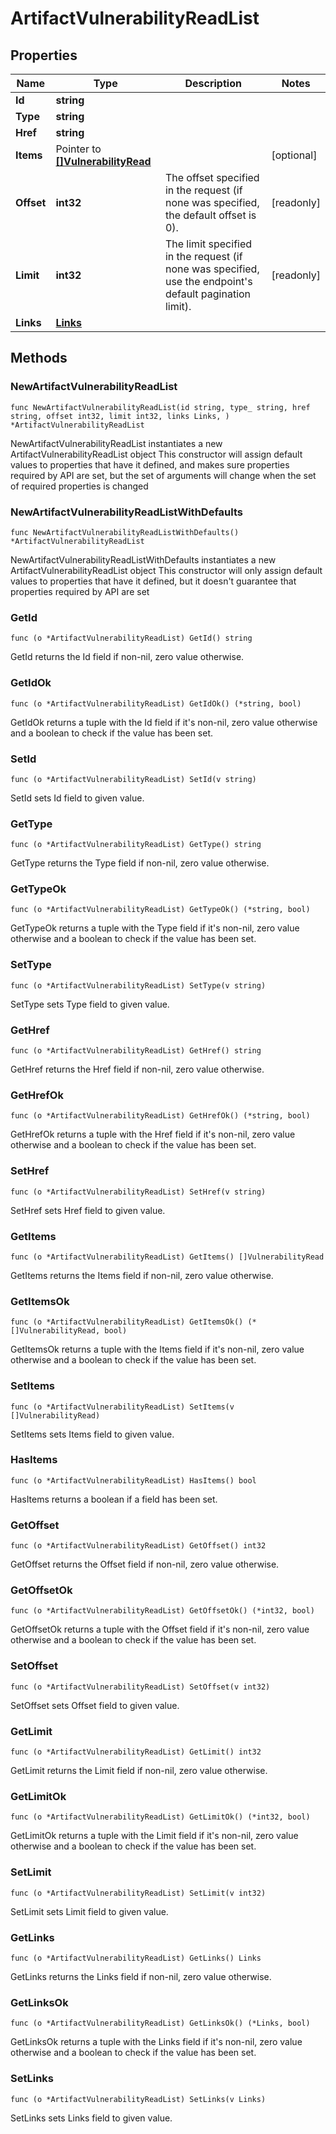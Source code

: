 # ArtifactVulnerabilityReadList

## Properties

|Name | Type | Description | Notes|
|------------ | ------------- | ------------- | -------------|
|**Id** | **string** |  | |
|**Type** | **string** |  | |
|**Href** | **string** |  | |
|**Items** | Pointer to [**[]VulnerabilityRead**](VulnerabilityRead.md) |  | [optional] |
|**Offset** | **int32** | The offset specified in the request (if none was specified, the default offset is 0).  | [readonly] |
|**Limit** | **int32** | The limit specified in the request (if none was specified, use the endpoint&#39;s default pagination limit).  | [readonly] |
|**Links** | [**Links**](Links.md) |  | |

## Methods

### NewArtifactVulnerabilityReadList

`func NewArtifactVulnerabilityReadList(id string, type_ string, href string, offset int32, limit int32, links Links, ) *ArtifactVulnerabilityReadList`

NewArtifactVulnerabilityReadList instantiates a new ArtifactVulnerabilityReadList object
This constructor will assign default values to properties that have it defined,
and makes sure properties required by API are set, but the set of arguments
will change when the set of required properties is changed

### NewArtifactVulnerabilityReadListWithDefaults

`func NewArtifactVulnerabilityReadListWithDefaults() *ArtifactVulnerabilityReadList`

NewArtifactVulnerabilityReadListWithDefaults instantiates a new ArtifactVulnerabilityReadList object
This constructor will only assign default values to properties that have it defined,
but it doesn't guarantee that properties required by API are set

### GetId

`func (o *ArtifactVulnerabilityReadList) GetId() string`

GetId returns the Id field if non-nil, zero value otherwise.

### GetIdOk

`func (o *ArtifactVulnerabilityReadList) GetIdOk() (*string, bool)`

GetIdOk returns a tuple with the Id field if it's non-nil, zero value otherwise
and a boolean to check if the value has been set.

### SetId

`func (o *ArtifactVulnerabilityReadList) SetId(v string)`

SetId sets Id field to given value.


### GetType

`func (o *ArtifactVulnerabilityReadList) GetType() string`

GetType returns the Type field if non-nil, zero value otherwise.

### GetTypeOk

`func (o *ArtifactVulnerabilityReadList) GetTypeOk() (*string, bool)`

GetTypeOk returns a tuple with the Type field if it's non-nil, zero value otherwise
and a boolean to check if the value has been set.

### SetType

`func (o *ArtifactVulnerabilityReadList) SetType(v string)`

SetType sets Type field to given value.


### GetHref

`func (o *ArtifactVulnerabilityReadList) GetHref() string`

GetHref returns the Href field if non-nil, zero value otherwise.

### GetHrefOk

`func (o *ArtifactVulnerabilityReadList) GetHrefOk() (*string, bool)`

GetHrefOk returns a tuple with the Href field if it's non-nil, zero value otherwise
and a boolean to check if the value has been set.

### SetHref

`func (o *ArtifactVulnerabilityReadList) SetHref(v string)`

SetHref sets Href field to given value.


### GetItems

`func (o *ArtifactVulnerabilityReadList) GetItems() []VulnerabilityRead`

GetItems returns the Items field if non-nil, zero value otherwise.

### GetItemsOk

`func (o *ArtifactVulnerabilityReadList) GetItemsOk() (*[]VulnerabilityRead, bool)`

GetItemsOk returns a tuple with the Items field if it's non-nil, zero value otherwise
and a boolean to check if the value has been set.

### SetItems

`func (o *ArtifactVulnerabilityReadList) SetItems(v []VulnerabilityRead)`

SetItems sets Items field to given value.

### HasItems

`func (o *ArtifactVulnerabilityReadList) HasItems() bool`

HasItems returns a boolean if a field has been set.

### GetOffset

`func (o *ArtifactVulnerabilityReadList) GetOffset() int32`

GetOffset returns the Offset field if non-nil, zero value otherwise.

### GetOffsetOk

`func (o *ArtifactVulnerabilityReadList) GetOffsetOk() (*int32, bool)`

GetOffsetOk returns a tuple with the Offset field if it's non-nil, zero value otherwise
and a boolean to check if the value has been set.

### SetOffset

`func (o *ArtifactVulnerabilityReadList) SetOffset(v int32)`

SetOffset sets Offset field to given value.


### GetLimit

`func (o *ArtifactVulnerabilityReadList) GetLimit() int32`

GetLimit returns the Limit field if non-nil, zero value otherwise.

### GetLimitOk

`func (o *ArtifactVulnerabilityReadList) GetLimitOk() (*int32, bool)`

GetLimitOk returns a tuple with the Limit field if it's non-nil, zero value otherwise
and a boolean to check if the value has been set.

### SetLimit

`func (o *ArtifactVulnerabilityReadList) SetLimit(v int32)`

SetLimit sets Limit field to given value.


### GetLinks

`func (o *ArtifactVulnerabilityReadList) GetLinks() Links`

GetLinks returns the Links field if non-nil, zero value otherwise.

### GetLinksOk

`func (o *ArtifactVulnerabilityReadList) GetLinksOk() (*Links, bool)`

GetLinksOk returns a tuple with the Links field if it's non-nil, zero value otherwise
and a boolean to check if the value has been set.

### SetLinks

`func (o *ArtifactVulnerabilityReadList) SetLinks(v Links)`

SetLinks sets Links field to given value.



